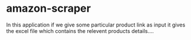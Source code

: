 # amazon-scraper
In this application if we give some particular product link as input it gives the excel file which contains the relevent products details....
